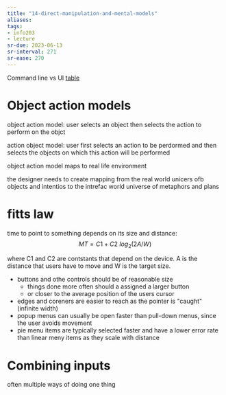 ```yaml
---
title: "14-direct-manipulation-and-mental-models"
aliases: 
tags: 
- info203
- lecture
sr-due: 2023-06-13
sr-interval: 271
sr-ease: 270
---
```



Command line vs UI
[table](https://i.imgur.com/DW8jnGz.png)

# Object action models

object action model: user selects an object then selects the action to perform on the objct

action object model: user first selects an action to be perdormed and then selects the objects on which this action will be performed

object action model maps to real life environment

the designer needs to create mapping from the real world unicers ofb objects and intentios to the intrefac world universe of metaphors and plans

# fitts law
time to point to something depends on its size and distance:
$$
MT = C1 + C2\ log_2(2A/W)
$$ 

where C1 and C2 are contstants that depend on the device. A is the distance that users have to move and W is the target size.

- buttons and othe controls should be of reasonable size
	- things done more often should a assigned a larger button
	- or closer to the average position of the users cursor
- edges and coreners are easier to reach as the pointer is "caught" (infinite width)
- popup menus can usually be open faster than pull-down menus, since the user avoids movement
- pie menu items are typically selected faster and have a lower error rate than linear meny items as they scale with distance


# Combining inputs
often multiple ways of doing one thing
